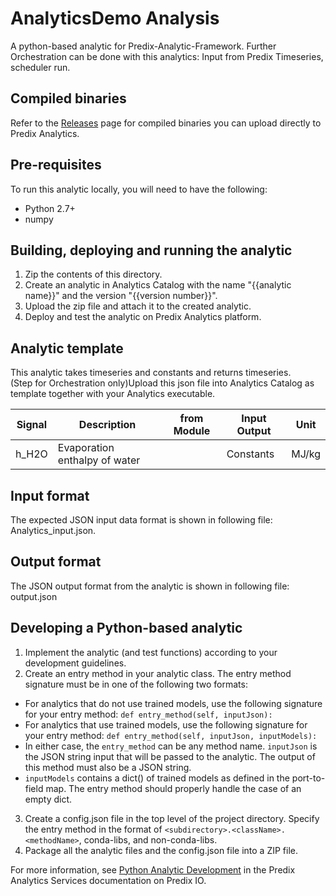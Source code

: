 # AnalyticsDemo Analysis 

A python-based  analytic for Predix-Analytic-Framework.
Further Orchestration can be done with this analytics: Input from Predix Timeseries, scheduler run.

## Compiled binaries
Refer to the [Releases](https://github.com/PredixDev/predix-analytics-sample/releases) page for compiled binaries you can upload directly to Predix Analytics.  

## Pre-requisites
To run this analytic locally, you will need to have the following:  
- Python 2.7+  
- numpy  

## Building, deploying and running the analytic  
1. Zip the contents of this directory.  
2. Create an analytic in Analytics Catalog with the name "{{analytic name}}" and the version "{{version number}}".  
3. Upload the zip file and attach it to the created analytic.  
4. Deploy and test the analytic on Predix Analytics platform.  

## Analytic template
This analytic takes timeseries and constants and returns timeseries.   
(Step for Orchestration only)Upload this json file into Analytics Catalog as template together with your Analytics executable.  

|Signal |Description|from Module|Input Output|Unit|
|-----------------------|-----------------------|---------|--------|--------------|
|h_H2O|Evaporation enthalpy of water||Constants|MJ/kg|



## Input format
The expected JSON input data format is shown in following file:  
Analytics_input.json.

## Output format
The JSON output format from the analytic is shown in following file:  
output.json

## Developing a Python-based analytic
1. Implement the analytic (and test functions) according to your development guidelines.
2. Create an entry method in your analytic class. The entry method signature must be in one of the following two formats:
 * For analytics that do not use trained models, use the following signature for your entry method:
  `def entry_method(self, inputJson):`
 * For analytics that use trained models, use the following signature for your entry method:
  `def entry_method(self, inputJson, inputModels):`
 * In either case, the `entry_method` can be any method name. `inputJson` is the JSON string input that will be passed to the analytic. The output of this method must also be a JSON string.
 * `inputModels` contains a dict() of trained models as defined in the port-to-field map. The entry method should properly handle the case of an empty dict.
3. Create a config.json file in the top level of the project directory. Specify the entry method in the format of `<subdirectory>.<className>.<methodName>`, conda-libs, and non-conda-libs.
4. Package all the analytic files and the config.json file into a ZIP file.

For more information, see [Python Analytic Development](https://www.predix.io/docs#alaepr9P) in the Predix Analytics Services documentation on Predix IO.
